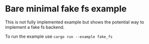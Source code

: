 # Bare minimal fake fs example

This is not fully implemented example but shows the potential
way to implement a fake fs backend.

To run the example use `cargo run --example fake_fs`
